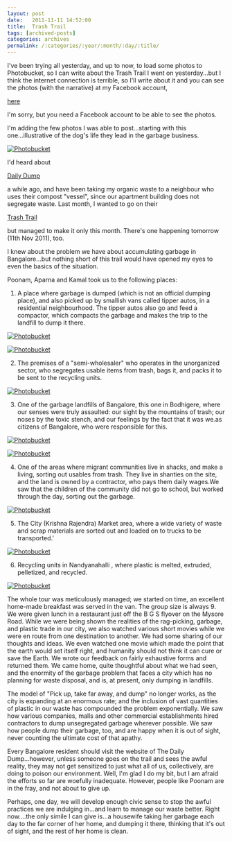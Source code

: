 ```yaml
---
layout: post
date:	2011-11-11 14:52:00
title:  Trash Trail
tags: [archived-posts]
categories: archives
permalink: /:categories/:year/:month/:day/:title/
---
```

I've been trying all yesterday, and up to now,  to load some photos to Photobucket, so I can write about the Trash Trail I went on yesterday...but I think the internet connection is terrible, so I'll write about it and you can see the photos (with the narrative) at my Facebook account,

<a href="http://www.facebook.com/media/set/?set=a.10150365823233878.364595.587058877&type=1"> here </a>

I'm sorry, but you need a Facebook account to be able to see the photos.

I'm adding the few photos I was able to post...starting with this one...illustrative of the dog's life they lead in the garbage business.

<a href="http://s1142.photobucket.com/albums/n602/Deepapctrsglr/?action=view&amp;current=IMG_1980.jpg" target="_blank"><img src="http://i1142.photobucket.com/albums/n602/Deepapctrsglr/IMG_1980.jpg" border="0" alt="Photobucket"></a>

<lj-cut text="some photos of the day I spent, looking at where the trash goes, and what happens to it">

I'd heard about 

<a href="http://www.dailydump.org/">Daily Dump </a>

 a while ago, and have been taking my organic waste to a neighbour who uses their compost "vessel", since our apartment building does not segregate waste. Last month, I wanted to go on their

<a href="http://www.asklaila.com/event/Bangalore/Trash+Trail/243727/"> Trash Trail </a>

but managed to make it only this month. There's one happening tomorrow (11th Nov 2011), too.

I knew about the problem we have about accumulating garbage in Bangalore...but nothing short of this trail would have opened my eyes to even the basics of the situation. 


Poonam, Aparna and Kamal took us to the following places:

1. A place where garbage is dumped (which is not an official dumping place), and also picked up by smallish vans called tipper autos,  in a residential neighbourhood. The tipper autos also go and feed a compactor, which compacts the garbage and makes the trip to the landfill to dump it there.

<a href="http://s1142.photobucket.com/albums/n602/Deepapctrsglr/?action=view&amp;current=IMG_1969-2.jpg" target="_blank"><img src="http://i1142.photobucket.com/albums/n602/Deepapctrsglr/IMG_1969-2.jpg" border="0" alt="Photobucket"></a>


<a href="http://s1142.photobucket.com/albums/n602/Deepapctrsglr/?action=view&amp;current=IMG_1986-3.jpg" target="_blank"><img src="http://i1142.photobucket.com/albums/n602/Deepapctrsglr/IMG_1986-3.jpg" border="0" alt="Photobucket"></a>

2. The premises of a "semi-wholesaler" who operates in the unorganized sector, who segregates usable items from trash, bags it, and packs it to be sent to the recycling units.

<a href="http://s1142.photobucket.com/albums/n602/Deepapctrsglr/?action=view&amp;current=IMG_1977-4.jpg" target="_blank"><img src="http://i1142.photobucket.com/albums/n602/Deepapctrsglr/IMG_1977-4.jpg" border="0" alt="Photobucket"></a>


3. One of the garbage landfills of Bangalore, this one in Bodhigere, where our senses were truly assaulted: our sight by the  mountains of trash; our noses by the toxic stench, and our feelings by the fact that it was we.as citizens of Bangalore, who were responsible for this.

<a href="http://s1142.photobucket.com/albums/n602/Deepapctrsglr/?action=view&amp;current=IMG_1993-2.jpg" target="_blank"><img src="http://i1142.photobucket.com/albums/n602/Deepapctrsglr/IMG_1993-2.jpg" border="0" alt="Photobucket"></a>


<a href="http://s1142.photobucket.com/albums/n602/Deepapctrsglr/?action=view&amp;current=IMG_1996-2.jpg" target="_blank"><img src="http://i1142.photobucket.com/albums/n602/Deepapctrsglr/IMG_1996-2.jpg" border="0" alt="Photobucket"></a>



4. One of the areas where migrant communities live in shacks, and make a living, sorting out usables from trash. They live in shanties on the site, and the land is owned by a contractor, who pays them daily wages.We saw that the children of the community did not go to school, but worked through the day, sorting out the garbage.

<a href="http://s1142.photobucket.com/albums/n602/Deepapctrsglr/?action=view&amp;current=IMG_2018.jpg" target="_blank"><img src="http://i1142.photobucket.com/albums/n602/Deepapctrsglr/IMG_2018.jpg" border="0" alt="Photobucket"></a>

5. The City (Krishna Rajendra) Market area, where a wide variety of waste and scrap materials are sorted out and loaded on to trucks to be transported.'


<a href="http://s1142.photobucket.com/albums/n602/Deepapctrsglr/?action=view&amp;current=IMG_2043-2.jpg" target="_blank"><img src="http://i1142.photobucket.com/albums/n602/Deepapctrsglr/IMG_2043-2.jpg" border="0" alt="Photobucket"></a>



6. Recycling units in Nandyanahalli , where plastic is melted, extruded, pelletized, and recycled.


<a href="http://s1142.photobucket.com/albums/n602/Deepapctrsglr/?action=view&amp;current=IMG_2068-2.jpg" target="_blank"><img src="http://i1142.photobucket.com/albums/n602/Deepapctrsglr/IMG_2068-2.jpg" border="0" alt="Photobucket"></a>


The whole tour was meticulously managed; we started on time, an excellent home-made breakfast was served in the van. The group size is always 9. We were given lunch in a restaurant just off the B G S flyover on the Mysore Road. While we were being shown the realities of the rag-picking, garbage, and plastic trade in our city, we  also watched various short movies while we were en route from one destination to another. We had some sharing of our thoughts and ideas. We even watched one movie which made the point that the earth would set itself right, and humanity should not think it can cure or save the Earth.  We wrote our feedback on fairly exhaustive forms and returned them. We came home, quite thoughtful about what we had seen, and the enormity of the garbage problem that faces a city which has no planning for waste disposal, and is, at present, only dumping in landfills.

The model of "Pick up, take far away, and dump" no longer works, as the city is expanding at an enormous rate; and the inclusion of vast quantities of plastic in our waste has compounded the problem exponentially. We saw how various companies, malls and other commercial establishments hired contractors to dump unsegregated garbage wherever possible. We saw how people dump their garbage, too, and are happy when it is out of sight, never counting the ultimate cost of that apathy.

Every Bangalore resident should visit the website of The Daily Dump...however, unless someone goes on the trail and sees the awful reality, they may not get sensitized to just what all of us, collectively, are doing to poison our environment. Well, I'm glad I do my bit, but I am afraid the efforts so far are woefully inadequate. However, people like Poonam are in the fray, and not about to give up.

Perhaps, one day, we will develop enough civic sense to stop the awful practices we are indulging in...and learn to manage our waste better. Right now....the only simile I can give is...a housewife taking her garbage each day to the far corner of her home, and dumping it there, thinking that it's out of sight, and the rest of her home is clean.
